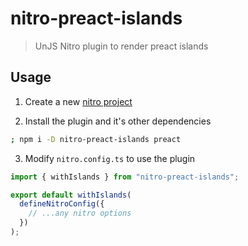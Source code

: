 # nitro-preact-islands

> UnJS Nitro plugin to render preact islands

## Usage

1. Create a new [nitro project](https://nitro.unjs.io/guide#quick-start)

2. Install the plugin and it's other dependencies

```sh
; npm i -D nitro-preact-islands preact
```

3. Modify `nitro.config.ts` to use the plugin

```js
import { withIslands } from "nitro-preact-islands";

export default withIslands(
  defineNitroConfig({
    // ...any nitro options
  })
);
```

